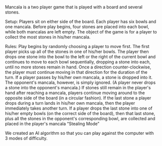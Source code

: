 Mancala is a two player game that is played with a board and several stones.

Setup:
Players sit on either side of the board. Each player has six bowls and one mancala. Before play begins, four stones are placed into each bowl, while both mancalas are left empty. The object of the game is for a player to collect the most stones in his/her mancala.

Rules:
Play begins by randomly choosing a player to move first. The first player picks up all of the stones in one of his/her bowls. The player then drops one stone into the bowl to the left or the right of the current bowl and continues to move to each bowl sequentially, dropping a stone into each, until no more stones remain in hand. Once a direction counter-clockwise, the player must continue moving in that direction for the duration of the turn. If a player passes by his/her own mancala, a stone is dropped into it. The opponent's mancala, however, is simply ignored. (A player never drops a stone into the opponent's mancala.) If stones still remain in the player's hand after reaching a mancala, players continue moving around to the opposite side of the board (in a circular fashion).
If the last stone a player drops during a turn lands in his/her own mancala, then the player immediately takes another turn.
If a player drops the last stone into one of his/her empty bowls (on the correct side of the board), then that last stone, plus all the stones in the opponent's corresponding bowl, are collected and placed in the player's mancala “Stealing Mode”

We created an AI algorithm so that you can play against the computer with 3 modes of difficulty.
